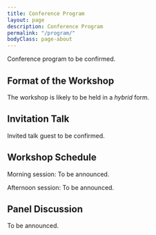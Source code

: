 ```yaml
---
title: Conference Program
layout: page
description: Conference Program
permalink: "/program/"
bodyClass: page-about
---
```


Conference program to be confirmed.

## Format of the Workshop

The workshop is likely to be held in a *hybrid* form.

## Invitation Talk

Invited talk guest to be confirmed.

## Workshop Schedule

Morning session: To be announced.

Afternoon session: To be announced.

## Panel Discussion

To be announced.
